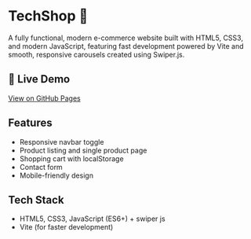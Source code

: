 
# TechShop 🛒
A fully functional, modern e-commerce website built with HTML5, CSS3, and modern JavaScript, featuring fast development powered by Vite and smooth, responsive carousels created using Swiper.js.

## 🚀 **Live Demo** 
[View on GitHub Pages]( https://code-with-chetan.github.io/TechShop/)

## Features
- Responsive navbar toggle
- Product listing and single product page
- Shopping cart with localStorage
- Contact form
- Mobile-friendly design

## Tech Stack
- HTML5, CSS3, JavaScript (ES6+) + swiper js
- Vite (for faster development)



